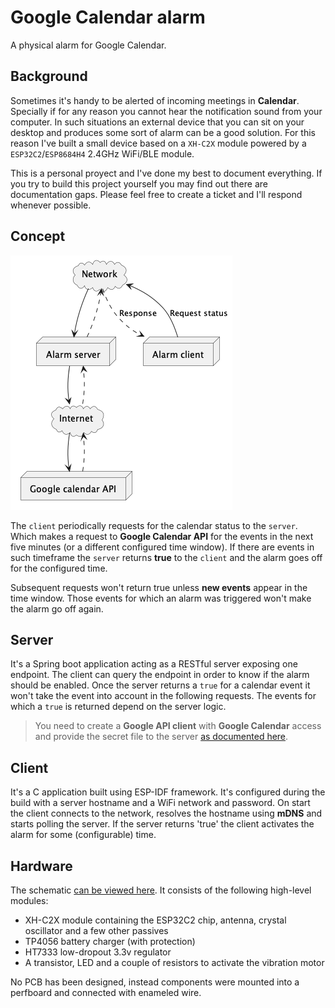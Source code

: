 # Google Calendar alarm

A physical alarm for Google Calendar.

## Background

Sometimes it's handy to be alerted of incoming meetings in **Calendar**.
Specially if for any reason you cannot hear the notification sound from your computer.
In such situations an external device that you can sit on your desktop and produces some sort of alarm can be a good solution.
For this reason I've built a small device based on a `XH-C2X` module powered by a `ESP32C2`/`ESP8684H4` 2.4GHz WiFi/BLE module.

This is a personal proyect and I've done my best to document everything.
If you try to build this project yourself you may find out there are documentation gaps.
Please feel free to create a ticket and I'll respond whenever possible.

## Concept

![concept](doc/concept.png)

The `client` periodically requests for the calendar status to the `server`. Which makes a request to **Google Calendar API** for the events in the next five minutes (or a different configured time window). If there are events in such timeframe the `server` returns **true** to the `client` and the alarm goes off for the configured time.

Subsequent requests won't return true unless **new events** appear in the time window. Those events for which an alarm was triggered won't make the alarm go off again.

## Server

It's a Spring boot application acting as a RESTful server exposing one endpoint.
The client can query the endpoint in order to know if the alarm should be enabled.
Once the server returns a `true` for a calendar event it won't take the event into account in the following requests.
The events for which a `true` is returned depend on the server logic.

> You need to create a **Google API client** with **Google Calendar** access and provide the secret file to the server [as documented here](server/README.md).

## Client

It's a C application built using ESP-IDF framework.
It's configured during the build with a server hostname and a WiFi network and password.
On start the client connects to the network, resolves the hostname using **mDNS** and starts polling the server.
If the server returns 'true' the client activates the alarm for some (configurable) time.

## Hardware

The schematic [can be viewed here](hardware/schematic.png). It consists of the following high-level modules:
- XH-C2X module containing the ESP32C2 chip, antenna, crystal oscillator and a few other passives
- TP4056 battery charger (with protection)
- HT7333 low-dropout 3.3v regulator
- A transistor, LED and a couple of resistors to activate the vibration motor

No PCB has been designed, instead components were mounted into a perfboard and connected with enameled wire. 
